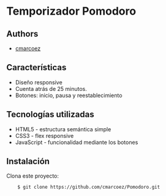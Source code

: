 # Temporizador Pomodoro 



## Authors

- [cmarcoez](https://www.github.com/cmarcoez)


## Características

- Diseño responsive
- Cuenta atrás de 25 minutos.
- Botones: inicio, pausa y reestablecimiento

##  Tecnologías utilizadas

- HTML5 - estructura semántica simple
- CSS3 - flex responsive
- JavaScript - funcionalidad mediante los botones

## Instalación

Clona este proyecto:

```bash
    $ git clone https://github.com/cmarcoez/Pomodoro.git
```
